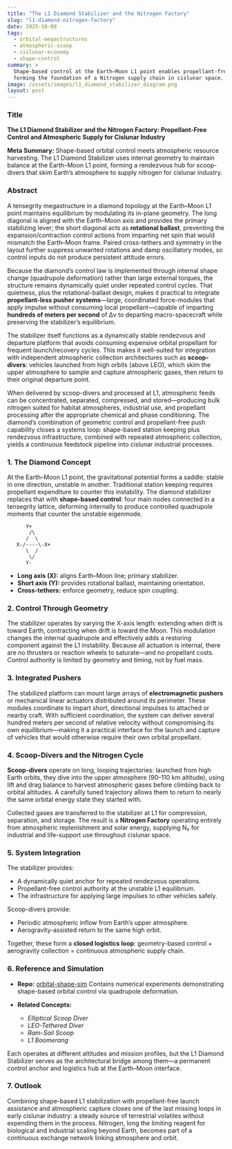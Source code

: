 ```yaml
---
title: "The L1 Diamond Stabilizer and the Nitrogen Factory"
slug: "l1-diamond-nitrogen-factory"
date: 2025-10-08
tags:
  - orbital-megastructures
  - atmospheric-scoop
  - cislunar-economy
  - shape-control
summary: >
  Shape-based control at the Earth–Moon L1 point enables propellant-free rendezvous for atmospheric scoop-divers,
  forming the foundation of a Nitrogen supply chain in cislunar space.
image: /assets/images/l1_diamond_stabilizer_diagram.png
layout: post
---
```


### Title

**The L1 Diamond Stabilizer and the Nitrogen Factory: Propellant-Free Control and Atmospheric Supply for Cislunar Industry**

**Meta Summary:**
Shape-based orbital control meets atmospheric resource harvesting. The L1 Diamond Stabilizer uses internal geometry to maintain balance at the Earth–Moon L1 point, forming a rendezvous hub for scoop-divers that skim Earth’s atmosphere to supply nitrogen for cislunar industry.

### Abstract

A tensegrity megastructure in a diamond topology at the Earth–Moon L1 point maintains equilibrium by modulating its in-plane geometry. The long diagonal is aligned with the Earth–Moon axis and provides the primary stabilizing lever; the short diagonal acts as **rotational ballast**, preventing the expansion/contraction control actions from imparting net spin that would mismatch the Earth–Moon frame. Paired cross-tethers and symmetry in the layout further suppress unwanted rotations and damp oscillatory modes, so control inputs do not produce persistent attitude errors.

Because the diamond’s control law is implemented through internal shape change (quadrupole deformation) rather than large external torques, the structure remains dynamically quiet under repeated control cycles. That quietness, plus the rotational-ballast design, makes it practical to integrate **propellant-less pusher systems**—large, coordinated force-modules that apply impulse without consuming local propellant—capable of imparting **hundreds of meters per second** of Δv to departing macro-spacecraft while preserving the stabilizer’s equilibrium.

The stabilizer itself functions as a dynamically stable rendezvous and departure platform that avoids consuming expensive orbital propellant for frequent launch/recovery cycles. This makes it well-suited for integration with independent atmospheric collection architectures such as **scoop-divers**: vehicles launched from high orbits (above LEO), which skim the upper atmosphere to sample and capture atmospheric gases, then return to their original departure point.

When delivered by scoop-divers and processed at L1, atmospheric feeds can be concentrated, separated, compressed, and stored—producing bulk nitrogen suited for habitat atmospheres, industrial use, and propellant processing after the appropriate chemical and phase conditioning. The diamond’s combination of geometric control and propellant-free push capability closes a systems loop: shape-based station keeping plus rendezvous infrastructure, combined with repeated atmospheric collection, yields a continuous feedstock pipeline into cislunar industrial processes.

### 1. The Diamond Concept

At the Earth–Moon L1 point, the gravitational potential forms a saddle: stable in one direction, unstable in another. Traditional station keeping requires propellant expenditure to counter this instability. The diamond stabilizer replaces that with **shape-based control**: four main nodes connected in a tensegrity lattice, deforming internally to produce controlled quadrupole moments that counter the unstable eigenmode.

```
      Y+
       /\
      /  \
   X-/----\-X+
      \  /
       \/
      Y-
```

* **Long axis (X):** aligns Earth–Moon line; primary stabilizer.
* **Short axis (Y):** provides rotational ballast, maintaining orientation.
* **Cross-tethers:** enforce geometry, reduce spin coupling.

### 2. Control Through Geometry

The stabilizer operates by varying the X-axis length: extending when drift is toward Earth, contracting when drift is toward the Moon. This modulation changes the internal quadrupole and effectively adds a restoring component against the L1 instability. Because all actuation is internal, there are no thrusters or reaction wheels to saturate—and no propellant costs. Control authority is limited by geometry and timing, not by fuel mass.

### 3. Integrated Pushers

The stabilized platform can mount large arrays of **electromagnetic pushers** or mechanical linear actuators distributed around its perimeter. These modules coordinate to impart short, directional impulses to attached or nearby craft. With sufficient coordination, the system can deliver several hundred meters per second of relative velocity without compromising its own equilibrium—making it a practical interface for the launch and capture of vehicles that would otherwise require their own orbital propellant.

### 4. Scoop-Divers and the Nitrogen Cycle

**Scoop-divers** operate on long, looping trajectories: launched from high Earth orbits, they dive into the upper atmosphere (90–110 km altitude), using lift and drag balance to harvest atmospheric gases before climbing back to orbital altitudes. A carefully tuned trajectory allows them to return to nearly the same orbital energy state they started with.

Collected gases are transferred to the stabilizer at L1 for compression, separation, and storage. The result is a **Nitrogen Factory** operating entirely from atmospheric replenishment and solar energy, supplying N₂ for industrial and life-support use throughout cislunar space.

### 5. System Integration

The stabilizer provides:

* A dynamically quiet anchor for repeated rendezvous operations.
* Propellant-free control authority at the unstable L1 equilibrium.
* The infrastructure for applying large impulses to other vehicles safely.

Scoop-divers provide:

* Periodic atmospheric inflow from Earth’s upper atmosphere.
* Aerogravity-assisted return to the same high orbit.

Together, these form a **closed logistics loop**: geometry-based control + aerogravity collection = continuous atmospheric supply chain.

### 6. Reference and Simulation

* **Repo:** [orbital-shape-sim](https://github.com/AlanCoding/orbital-shape-sim)
  Contains numerical experiments demonstrating shape-based orbital control via quadrupole deformation.
* **Related Concepts:**

  * *Elliptical Scoop Diver*
  * *LEO-Tethered Diver*
  * *Ram-Sail Scoop*
  * *L1 Boomerang*

Each operates at different altitudes and mission profiles, but the L1 Diamond Stabilizer serves as the architectural bridge among them—a permanent control anchor and logistics hub at the Earth–Moon interface.

### 7. Outlook

Combining shape-based L1 stabilization with propellant-free launch assistance and atmospheric capture closes one of the last missing loops in early cislunar industry: a steady source of terrestrial volatiles without expending them in the process. Nitrogen, long the limiting reagent for biological and industrial scaling beyond Earth, becomes part of a continuous exchange network linking atmosphere and orbit.
